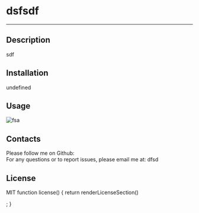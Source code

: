 
# dsfsdf
___


## Description 

sdf


## Installation 

undefined

## Usage


![fsa](fsa)

## Contacts 

Please follow me on Github:  
For any questions or to report issues, please email me at: dfsd


## License 

MIT
function license() {
  return renderLicenseSection()

;
}
